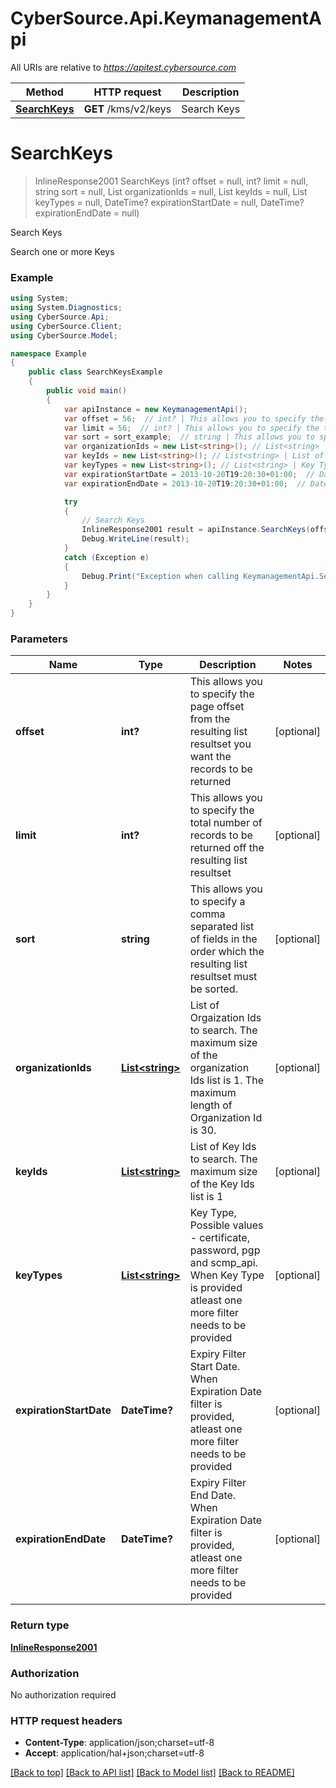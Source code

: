 # CyberSource.Api.KeymanagementApi

All URIs are relative to *https://apitest.cybersource.com*

Method | HTTP request | Description
------------- | ------------- | -------------
[**SearchKeys**](KeymanagementApi.md#searchkeys) | **GET** /kms/v2/keys | Search Keys


<a name="searchkeys"></a>
# **SearchKeys**
> InlineResponse2001 SearchKeys (int? offset = null, int? limit = null, string sort = null, List<string> organizationIds = null, List<string> keyIds = null, List<string> keyTypes = null, DateTime? expirationStartDate = null, DateTime? expirationEndDate = null)

Search Keys

Search one or more Keys

### Example
```csharp
using System;
using System.Diagnostics;
using CyberSource.Api;
using CyberSource.Client;
using CyberSource.Model;

namespace Example
{
    public class SearchKeysExample
    {
        public void main()
        {
            var apiInstance = new KeymanagementApi();
            var offset = 56;  // int? | This allows you to specify the page offset from the resulting list resultset you want the records to be returned (optional) 
            var limit = 56;  // int? | This allows you to specify the total number of records to be returned off the resulting list resultset (optional) 
            var sort = sort_example;  // string | This allows you to specify a comma separated list of fields in the order which the resulting list resultset must be sorted. (optional) 
            var organizationIds = new List<string>(); // List<string> | List of Orgaization Ids to search. The maximum size of the organization Ids list is 1. The maximum length of Organization Id is 30. (optional) 
            var keyIds = new List<string>(); // List<string> | List of Key Ids to search. The maximum size of the Key Ids list is 1 (optional) 
            var keyTypes = new List<string>(); // List<string> | Key Type, Possible values -  certificate, password, pgp and scmp_api. When Key Type is provided atleast one more filter needs to be provided (optional) 
            var expirationStartDate = 2013-10-20T19:20:30+01:00;  // DateTime? | Expiry Filter Start Date. When Expiration Date filter is provided, atleast one more filter needs to be provided (optional) 
            var expirationEndDate = 2013-10-20T19:20:30+01:00;  // DateTime? | Expiry Filter End Date. When Expiration Date filter is provided, atleast one more filter needs to be provided (optional) 

            try
            {
                // Search Keys
                InlineResponse2001 result = apiInstance.SearchKeys(offset, limit, sort, organizationIds, keyIds, keyTypes, expirationStartDate, expirationEndDate);
                Debug.WriteLine(result);
            }
            catch (Exception e)
            {
                Debug.Print("Exception when calling KeymanagementApi.SearchKeys: " + e.Message );
            }
        }
    }
}
```

### Parameters

Name | Type | Description  | Notes
------------- | ------------- | ------------- | -------------
 **offset** | **int?**| This allows you to specify the page offset from the resulting list resultset you want the records to be returned | [optional] 
 **limit** | **int?**| This allows you to specify the total number of records to be returned off the resulting list resultset | [optional] 
 **sort** | **string**| This allows you to specify a comma separated list of fields in the order which the resulting list resultset must be sorted. | [optional] 
 **organizationIds** | [**List&lt;string&gt;**](string.md)| List of Orgaization Ids to search. The maximum size of the organization Ids list is 1. The maximum length of Organization Id is 30. | [optional] 
 **keyIds** | [**List&lt;string&gt;**](string.md)| List of Key Ids to search. The maximum size of the Key Ids list is 1 | [optional] 
 **keyTypes** | [**List&lt;string&gt;**](string.md)| Key Type, Possible values -  certificate, password, pgp and scmp_api. When Key Type is provided atleast one more filter needs to be provided | [optional] 
 **expirationStartDate** | **DateTime?**| Expiry Filter Start Date. When Expiration Date filter is provided, atleast one more filter needs to be provided | [optional] 
 **expirationEndDate** | **DateTime?**| Expiry Filter End Date. When Expiration Date filter is provided, atleast one more filter needs to be provided | [optional] 

### Return type

[**InlineResponse2001**](InlineResponse2001.md)

### Authorization

No authorization required

### HTTP request headers

 - **Content-Type**: application/json;charset=utf-8
 - **Accept**: application/hal+json;charset=utf-8

[[Back to top]](#) [[Back to API list]](../README.md#documentation-for-api-endpoints) [[Back to Model list]](../README.md#documentation-for-models) [[Back to README]](../README.md)

